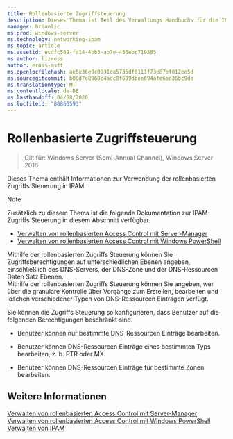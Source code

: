 ```yaml
---
title: Rollenbasierte Zugriffsteuerung
description: Dieses Thema ist Teil des Verwaltungs Handbuchs für die IP-Adressverwaltung (IPAM) in Windows Server 2016.
manager: brianlic
ms.prod: windows-server
ms.technology: networking-ipam
ms.topic: article
ms.assetid: ecdfc589-fa14-4bb3-ab7e-456ebc719385
ms.author: lizross
author: eross-msft
ms.openlocfilehash: ae5e36e9c0931ca5735df6111f73e87ef012ee5d
ms.sourcegitcommit: b00d7c8968c4adc8f699dbee694afe6ed36bc9de
ms.translationtype: MT
ms.contentlocale: de-DE
ms.lasthandoff: 04/08/2020
ms.locfileid: "80860593"
---
```

# <a name="role-based-access-control"></a>Rollenbasierte Zugriffsteuerung

>Gilt für: Windows Server (Semi-Annual Channel), Windows Server 2016

Dieses Thema enthält Informationen zur Verwendung der rollenbasierten Zugriffs Steuerung in IPAM.  
  
> [!NOTE]  
> Zusätzlich zu diesem Thema ist die folgende Dokumentation zur IPAM-Zugriffs Steuerung in diesem Abschnitt verfügbar.  
>   
> -   [Verwalten von rollenbasierten Access Control mit Server-Manager](../../technologies/ipam/Manage-Role-Based-Access-Control-with-Server-Manager.md)  
> -   [Verwalten von rollenbasierten Access Control mit Windows PowerShell](../../technologies/ipam/Manage-Role-Based-Access-Control-with-Windows-PowerShell.md)  
  
Mithilfe der rollenbasierten Zugriffs Steuerung können Sie Zugriffsberechtigungen auf unterschiedlichen Ebenen angeben, einschließlich des DNS-Servers, der DNS-Zone und der DNS-Ressourcen Daten Satz Ebenen.  
Mithilfe der rollenbasierten Zugriffs Steuerung können Sie angeben, wer über die granulare Kontrolle über Vorgänge zum Erstellen, bearbeiten und löschen verschiedener Typen von DNS-Ressourcen Einträgen verfügt.  
  
Sie können die Zugriffs Steuerung so konfigurieren, dass Benutzer auf die folgenden Berechtigungen beschränkt sind.  
  
-   Benutzer können nur bestimmte DNS-Ressourcen Einträge bearbeiten.  
  
-   Benutzer können DNS-Ressourcen Einträge eines bestimmten Typs bearbeiten, z. b. PTR oder MX.  
  
-   Benutzer können DNS-Ressourcen Einträge für bestimmte Zonen bearbeiten.  
  
## <a name="see-also"></a>Weitere Informationen  
[Verwalten von rollenbasierten Access Control mit Server-Manager](../../technologies/ipam/Manage-Role-Based-Access-Control-with-Server-Manager.md)  
[Verwalten von rollenbasierten Access Control mit Windows PowerShell](../../technologies/ipam/Manage-Role-Based-Access-Control-with-Windows-PowerShell.md)  
[Verwalten von IPAM](Manage-IPAM.md)  
  


